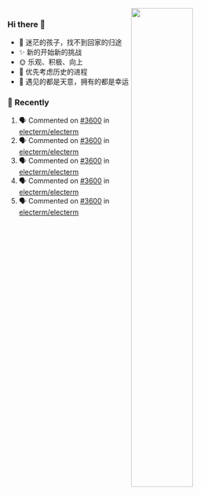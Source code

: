 <picture>
    <source media="(prefers-color-scheme: dark)" srcset="https://github-readme-stats-ouuan.vercel.app/api?username=lizhongyue248&theme=dark&show_icons=true">
    <img align="right" width="50%" src="https://github-readme-stats-ouuan.vercel.app/api?username=lizhongyue248&show_icons=true">
</picture>

### Hi there 👋

- 🌱 迷茫的孩子，找不到回家的归途
- ✨ 新的开始新的挑战
- 🌞 乐观、积极、向上
- 📯 优先考虑历史的进程
- 🌷 遇见的都是天意，拥有的都是幸运


<!--
**lizhongyue248/lizhongyue248** is a ✨ _special_ ✨ repository because its `README.md` (this file) appears on your GitHub profile.

Here are some ideas to get you started:

- 🔭 I’m currently working on ...
- 🌱 I’m currently learning ...
- 👯 I’m looking to collaborate on ...
- 🤔 I’m looking for help with ...
- 💬 Ask me about ...
- 📫 How to reach me: ...
- 😄 Pronouns: ...
- ⚡ Fun fact: ...
-->

### 🚀 Recently

<!--START_SECTION:activity-->
1. 🗣 Commented on [#3600](https://github.com/electerm/electerm/issues/3600#issuecomment-2367169193) in [electerm/electerm](https://github.com/electerm/electerm)
2. 🗣 Commented on [#3600](https://github.com/electerm/electerm/issues/3600#issuecomment-2362700295) in [electerm/electerm](https://github.com/electerm/electerm)
3. 🗣 Commented on [#3600](https://github.com/electerm/electerm/issues/3600#issuecomment-2362568983) in [electerm/electerm](https://github.com/electerm/electerm)
4. 🗣 Commented on [#3600](https://github.com/electerm/electerm/issues/3600#issuecomment-2362526627) in [electerm/electerm](https://github.com/electerm/electerm)
5. 🗣 Commented on [#3600](https://github.com/electerm/electerm/issues/3600#issuecomment-2360434199) in [electerm/electerm](https://github.com/electerm/electerm)
<!--END_SECTION:activity-->
